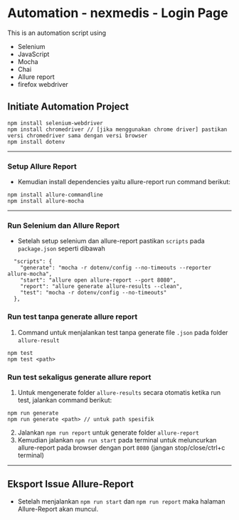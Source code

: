 # Automation - nexmedis - Login Page

This is an automation script using

- Selenium
- JavaScript
- Mocha
- Chai
- Allure report
- firefox webdriver

## Initiate Automation Project

```
npm install selenium-webdriver
npm install chromedriver // [jika menggunakan chrome driver] pastikan versi chromedriver sama dengan versi browser 
npm install dotenv
```
---
### Setup Allure Report
- Kemudian install dependencies yaitu allure-report run command berikut:
```
npm install allure-commandline
npm install allure-mocha
```

---

### Run Selenium dan Allure Report
- Setelah setup selenium dan allure-report pastikan `scripts` pada `package.json` seperti dibawah
```
  "scripts": {
    "generate": "mocha -r dotenv/config --no-timeouts --reporter allure-mocha",
    "start": "allure open allure-report --port 8080",
    "report": "allure generate allure-results --clean",
    "test": "mocha -r dotenv/config --no-timeouts"
  },
```
### Run test tanpa generate allure report
1.  Command untuk menjalankan test tanpa generate file `.json` pada folder `allure-result` 
```
npm test
npm test <path>
```


### Run test sekaligus generate allure report
1. Untuk mengenerate folder `allure-results` secara otomatis ketika run test, jalankan command berikut:
```
npm run generate
npm run generate <path> // untuk path spesifik
```
2. Jalankan `npm run report` untuk generate folder `allure-report` 
3. Kemudian jalankan `npm run start` pada terminal untuk meluncurkan allure-report pada browser dengan port `8080` (jangan stop/close/ctrl+c terminal)


---
## Eksport Issue Allure-Report
- Setelah menjalankan `npm run start` dan `npm run report` maka halaman Allure-Report akan muncul. 
